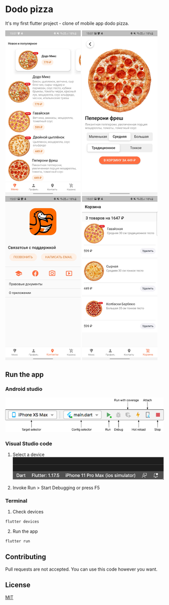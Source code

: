 # Dodo pizza

It's my first flutter project - clone of mobile app dodo pizza.

<p float="left">
  <img src="demo/1.jpg" width="240">
  <img src="demo/2.jpg" width="240">
  <img src="demo/3.jpg" width="240">
  <img src="demo/4.jpg" width="240">
</p>

## Run the app

### Android studio

![](demo/android.png)

### Visual Studio code

1. Select a device
![](demo/code.png)

2. Invoke Run > Start Debugging or press F5


### Terminal

1. Check devices

```bash
flutter devices
```

2. Run the app

```bash
flutter run
```

## Contributing
Pull requests are not accepted. You can use this code however you want.

## License
[MIT](https://choosealicense.com/licenses/mit/)
